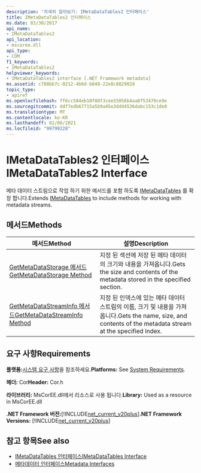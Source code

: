 ```yaml
---
description: '자세히 알아보기: IMetaDataTables2 인터페이스'
title: IMetaDataTables2 인터페이스
ms.date: 03/30/2017
api_name:
- IMetaDataTables2
api_location:
- mscoree.dll
api_type:
- COM
f1_keywords:
- IMetaDataTables2
helpviewer_keywords:
- IMetaDataTables2 interface [.NET Framework metadata]
ms.assetid: c788bb7c-0212-4b6d-b840-22e8c8829028
topic_type:
- apiref
ms.openlocfilehash: ff6cc584eb10f88f3cee55056b4aa8f53470ce9e
ms.sourcegitcommit: ddf7edb67715a5b9a45e3dd44536dabc153c1de0
ms.translationtype: MT
ms.contentlocale: ko-KR
ms.lasthandoff: 02/06/2021
ms.locfileid: "99799228"
---
```

# <a name="imetadatatables2-interface"></a><span data-ttu-id="07b2f-103">IMetaDataTables2 인터페이스</span><span class="sxs-lookup"><span data-stu-id="07b2f-103">IMetaDataTables2 Interface</span></span>

<span data-ttu-id="07b2f-104">메타 데이터 스트림으로 작업 하기 위한 메서드를 포함 하도록 [IMetaDataTables](imetadatatables-interface.md) 를 확장 합니다.</span><span class="sxs-lookup"><span data-stu-id="07b2f-104">Extends [IMetaDataTables](imetadatatables-interface.md) to include methods for working with metadata streams.</span></span>  
  
## <a name="methods"></a><span data-ttu-id="07b2f-105">메서드</span><span class="sxs-lookup"><span data-stu-id="07b2f-105">Methods</span></span>  
  
|<span data-ttu-id="07b2f-106">메서드</span><span class="sxs-lookup"><span data-stu-id="07b2f-106">Method</span></span>|<span data-ttu-id="07b2f-107">설명</span><span class="sxs-lookup"><span data-stu-id="07b2f-107">Description</span></span>|  
|------------|-----------------|  
|[<span data-ttu-id="07b2f-108">GetMetaDataStorage 메서드</span><span class="sxs-lookup"><span data-stu-id="07b2f-108">GetMetaDataStorage Method</span></span>](imetadatatables2-getmetadatastorage-method.md)|<span data-ttu-id="07b2f-109">지정 된 섹션에 저장 된 메타 데이터의 크기와 내용을 가져옵니다.</span><span class="sxs-lookup"><span data-stu-id="07b2f-109">Gets the size and contents of the metadata stored in the specified section.</span></span>|  
|[<span data-ttu-id="07b2f-110">GetMetaDataStreamInfo 메서드</span><span class="sxs-lookup"><span data-stu-id="07b2f-110">GetMetaDataStreamInfo Method</span></span>](imetadatatables2-getmetadatastreaminfo-method.md)|<span data-ttu-id="07b2f-111">지정 된 인덱스에 있는 메타 데이터 스트림의 이름, 크기 및 내용을 가져옵니다.</span><span class="sxs-lookup"><span data-stu-id="07b2f-111">Gets the name, size, and contents of the metadata stream at the specified index.</span></span>|  
  
## <a name="requirements"></a><span data-ttu-id="07b2f-112">요구 사항</span><span class="sxs-lookup"><span data-stu-id="07b2f-112">Requirements</span></span>  

 <span data-ttu-id="07b2f-113">**플랫폼:**[시스템 요구 사항](../../get-started/system-requirements.md)을 참조하세요.</span><span class="sxs-lookup"><span data-stu-id="07b2f-113">**Platforms:** See [System Requirements](../../get-started/system-requirements.md).</span></span>  
  
 <span data-ttu-id="07b2f-114">**헤더:** Cor</span><span class="sxs-lookup"><span data-stu-id="07b2f-114">**Header:** Cor.h</span></span>  
  
 <span data-ttu-id="07b2f-115">**라이브러리:** MsCorEE.dll에서 리소스로 사용 됩니다.</span><span class="sxs-lookup"><span data-stu-id="07b2f-115">**Library:** Used as a resource in MsCorEE.dll</span></span>  
  
 <span data-ttu-id="07b2f-116">**.NET Framework 버전:**[!INCLUDE[net_current_v20plus](../../../../includes/net-current-v20plus-md.md)]</span><span class="sxs-lookup"><span data-stu-id="07b2f-116">**.NET Framework Versions:** [!INCLUDE[net_current_v20plus](../../../../includes/net-current-v20plus-md.md)]</span></span>  
  
## <a name="see-also"></a><span data-ttu-id="07b2f-117">참고 항목</span><span class="sxs-lookup"><span data-stu-id="07b2f-117">See also</span></span>

- [<span data-ttu-id="07b2f-118">IMetaDataTables 인터페이스</span><span class="sxs-lookup"><span data-stu-id="07b2f-118">IMetaDataTables Interface</span></span>](imetadatatables-interface.md)
- [<span data-ttu-id="07b2f-119">메타데이터 인터페이스</span><span class="sxs-lookup"><span data-stu-id="07b2f-119">Metadata Interfaces</span></span>](metadata-interfaces.md)
